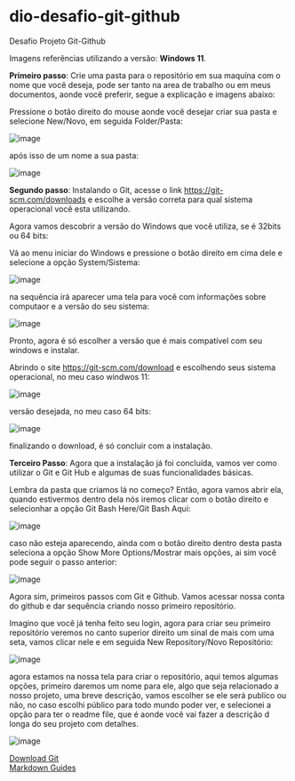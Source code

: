 # <h1>dio-desafio-git-github</h1>
Desafio Projeto Git-Github

Imagens referências utilizando a versão: <strong>Windows 11</strong>.

<strong>Primeiro passo</strong>: Crie uma pasta para o repositório em sua maquína com o nome que você deseja, pode ser tanto na area de trabalho ou em meus documentos, aonde você preferir, segue a explicação e imagens abaixo:

Pressione o botão direito do mouse aonde você desejar criar sua pasta e selecione New/Novo, em seguida  Folder/Pasta: 

![image](https://github.com/AscensionismSS/dio-desafio-github/assets/156155614/9f35bfba-364c-4114-b056-1704b3274155)

após isso de um nome a sua pasta:

![image](https://github.com/AscensionismSS/dio-desafio-github/assets/156155614/87c57abe-2f1f-4d6a-973f-d1a25cd24a99)




<strong>Segundo passo</strong>: Instalando o Git, acesse o link https://git-scm.com/downloads e escolhe a versão correta para qual sistema operacional você esta utilizando.

Agora vamos descobrir a versão do  Windows que você utiliza, se é 32bits ou 64 bits: 

Vá ao menu iniciar do Windows e pressione o botão direito em cima dele e selecione a opção System/Sistema:

![image](https://github.com/AscensionismSS/dio-desafio-github/assets/156155614/b960b6dc-8966-480f-a809-a4cd4e1b6bea)

na sequência irá aparecer uma tela para você com informações sobre computaor e a versão do seu sistema:

![image](https://github.com/AscensionismSS/dio-desafio-github/assets/156155614/37fb9cc5-dfc0-440f-af15-de922b44f5b6)


Pronto, agora é só escolher a versão que é mais compatível com seu windows e instalar.


Abrindo o site https://git-scm.com/download e escolhendo seus sistema operacional, no meu caso windwos 11:

![image](https://github.com/AscensionismSS/dio-desafio-github/assets/156155614/8f092021-a885-47d0-97cd-b7184528e1ea)


versão desejada, no meu caso 64 bits:

![image](https://github.com/AscensionismSS/dio-desafio-github/assets/156155614/2313e8ba-e5a3-409d-be67-e5bd9c982f60) 

finalizando o download, é só concluir com a instalação.



<strong>Terceiro Passo</strong>: Agora que a instalação já foi concluída, vamos ver como utilizar o Git e Git Hub e algumas de suas funcionalidades básicas.

Lembra da pasta que criamos lá no começo? Então, agora vamos abrir ela,  quando estivermos dentro dela nós iremos clicar com o botão direito e selecionhar a opção Git Bash Here/Git Bash Aqui:


![image](https://github.com/AscensionismSS/dio-desafio-github/assets/156155614/29338d0c-1818-4fd6-bc74-25f094f8de2c)


caso não esteja aparecendo, ainda com o botão direito dentro desta pasta seleciona a opção Show More Options/Mostrar mais opções, ai sim você pode seguir o passo anterior:

![image](https://github.com/AscensionismSS/dio-desafio-github/assets/156155614/5017fb82-e99a-4785-9b91-b5cc310bb5b4)

Agora sim, primeiros passos com Git e Github. Vamos acessar nossa conta do github e  dar sequência criando nosso primeiro repositório.

Imagino que você já tenha feito seu login, agora para criar seu primeiro repositório veremos no canto superior direito  um sinal de mais com uma seta, vamos clicar nele e em seguida New Repository/Novo Repositório:

![image](https://github.com/AscensionismSS/dio-desafio-github/assets/156155614/9b856677-307a-451b-a9be-4340f3f9c1e5)

agora estamos na nossa tela para criar o repositório, aqui temos algumas opções, primeiro daremos um nome para ele, algo que seja relacionado a nosso projeto, uma breve descrição, vamos escolher se ele será publíco ou não, no caso escolhi público para todo mundo poder ver, e selecionei a opção para ter o readme file, que é aonde você vai fazer a descrição d longa do seu projeto com detalhes.


![image](https://github.com/AscensionismSS/dio-desafio-github/assets/156155614/4e107419-a5fc-4aff-837d-012f1cd9c40b)












[Download Git](https://git-scm.com/downloads)<br>
[Markdown Guides](https://www.markdownguide.org/basic-syntax)
